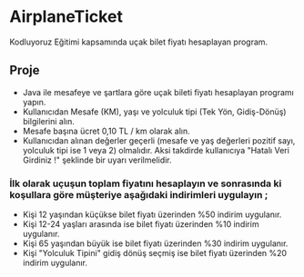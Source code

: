 # AirplaneTicket
Kodluyoruz Eğitimi kapsamında uçak bilet fiyatı hesaplayan program.

## Proje
* Java ile mesafeye ve şartlara göre uçak bileti fiyatı hesaplayan programı yapın.
* Kullanıcıdan Mesafe (KM), yaşı ve yolculuk tipi (Tek Yön, Gidiş-Dönüş) bilgilerini alın.
* Mesafe başına ücret 0,10 TL / km olarak alın.
* Kullanıcıdan alınan değerler geçerli (mesafe ve yaş değerleri pozitif sayı, yolculuk tipi ise 1 veya 2) olmalıdır. Aksi takdirde kullanıcıya "Hatalı Veri Girdiniz !" şeklinde bir uyarı verilmelidir.

### İlk olarak uçuşun toplam fiyatını hesaplayın ve sonrasında ki koşullara göre müşteriye aşağıdaki indirimleri uygulayın ;
* Kişi 12 yaşından küçükse bilet fiyatı üzerinden %50 indirim uygulanır.
* Kişi 12-24 yaşları arasında ise bilet fiyatı üzerinden %10 indirim uygulanır.
* Kişi 65 yaşından büyük ise bilet fiyatı üzerinden %30 indirim uygulanır.
* Kişi "Yolculuk Tipini" gidiş dönüş seçmiş ise bilet fiyatı üzerinden %20 indirim uygulanır.
